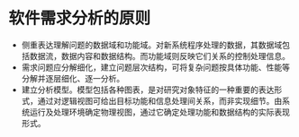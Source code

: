 # 软件需求分析的原则

- 侧重表达理解问题的数据域和功能域。对新系统程序处理的数据，其数据域包括数据流，数据内容和数据结构。而功能域则反映它们关系的控制处理信息。
- 需求问题应分解细化，建立问题层次结构，可将复杂问题按具体功能、性能等分解并逐层细化、逐一分析。
- 建立分析模型。模型包括各种图表，是对研究对象特征的一种重要的表达形式，通过对逻辑视图可给出目标功能和信息处理间关系，而非实现细节。由系统运行及处理环境确定物理视图，通过它确定处理功能和数据结构的实际表现形式。

